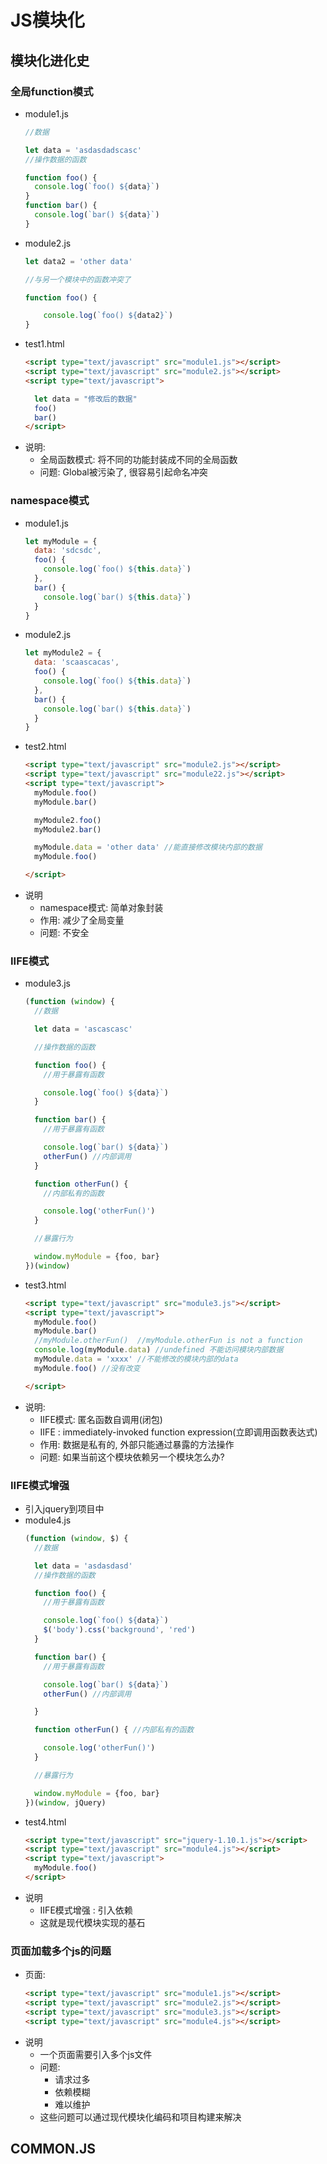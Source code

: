 # JS模块化

## 模块化进化史

### 全局function模式

* module1.js
    ```javascript
    //数据

    let data = 'asdasdadscasc'
    //操作数据的函数

    function foo() {
      console.log(`foo() ${data}`)
    }
    function bar() {
      console.log(`bar() ${data}`)
    }
    ```
* module2.js
    ```javascript
    let data2 = 'other data'

    //与另一个模块中的函数冲突了

    function foo() {

        console.log(`foo() ${data2}`)
    }
    ```
* test1.html
    ```html
    <script type="text/javascript" src="module1.js"></script>
    <script type="text/javascript" src="module2.js"></script>
    <script type="text/javascript">

      let data = "修改后的数据"
      foo()
      bar()
    </script>
    ```
* 说明:
  * 全局函数模式: 将不同的功能封装成不同的全局函数
  * 问题: Global被污染了, 很容易引起命名冲突

### namespace模式

* module1.js
    ```js
    let myModule = {
      data: 'sdcsdc',
      foo() {
        console.log(`foo() ${this.data}`)
      },
      bar() {
        console.log(`bar() ${this.data}`)
      }
    }
    ```
* module2.js
    ```js
    let myModule2 = {
      data: 'scaascacas',
      foo() {
        console.log(`foo() ${this.data}`)
      },
      bar() {
        console.log(`bar() ${this.data}`)
      }
    }
    ```
* test2.html
    ```html
    <script type="text/javascript" src="module2.js"></script>
    <script type="text/javascript" src="module22.js"></script>
    <script type="text/javascript">
      myModule.foo()
      myModule.bar()

      myModule2.foo()
      myModule2.bar()

      myModule.data = 'other data' //能直接修改模块内部的数据
      myModule.foo()

    </script>
    ```
* 说明
  * namespace模式: 简单对象封装
  * 作用: 减少了全局变量
  * 问题: 不安全

### IIFE模式

* module3.js
    ```js
    (function (window) {
      //数据

      let data = 'ascascasc'

      //操作数据的函数

      function foo() {
        //用于暴露有函数

        console.log(`foo() ${data}`)
      }

      function bar() {
        //用于暴露有函数

        console.log(`bar() ${data}`)
        otherFun() //内部调用
      }

      function otherFun() {
        //内部私有的函数

        console.log('otherFun()')
      }

      //暴露行为

      window.myModule = {foo, bar}
    })(window)
    ```
* test3.html
    ```html
    <script type="text/javascript" src="module3.js"></script>
    <script type="text/javascript">
      myModule.foo()
      myModule.bar()
      //myModule.otherFun()  //myModule.otherFun is not a function
      console.log(myModule.data) //undefined 不能访问模块内部数据
      myModule.data = 'xxxx' //不能修改的模块内部的data
      myModule.foo() //没有改变

    </script>
    ```
* 说明:
  * IIFE模式: 匿名函数自调用(闭包)
  * IIFE : immediately-invoked function expression(立即调用函数表达式)
  * 作用: 数据是私有的, 外部只能通过暴露的方法操作
  * 问题: 如果当前这个模块依赖另一个模块怎么办?

### IIFE模式增强

* 引入jquery到项目中
* module4.js
    ```js
    (function (window, $) {
      //数据

      let data = 'asdasdasd'
      //操作数据的函数

      function foo() {
        //用于暴露有函数

        console.log(`foo() ${data}`)
        $('body').css('background', 'red')
      }

      function bar() {
        //用于暴露有函数

        console.log(`bar() ${data}`)
        otherFun() //内部调用

      }

      function otherFun() { //内部私有的函数

        console.log('otherFun()')
      }

      //暴露行为

      window.myModule = {foo, bar}
    })(window, jQuery)
    ```
* test4.html
    ```html
    <script type="text/javascript" src="jquery-1.10.1.js"></script>
    <script type="text/javascript" src="module4.js"></script>
    <script type="text/javascript">
      myModule.foo()
    </script>
    ```
* 说明
  * IIFE模式增强 : 引入依赖
  * 这就是现代模块实现的基石

### 页面加载多个js的问题

* 页面:
    ```html
    <script type="text/javascript" src="module1.js"></script>
    <script type="text/javascript" src="module2.js"></script>
    <script type="text/javascript" src="module3.js"></script>
    <script type="text/javascript" src="module4.js"></script>
    ```
* 说明
  * 一个页面需要引入多个js文件
  * 问题:
    * 请求过多
    * 依赖模糊
    * 难以维护
  * 这些问题可以通过现代模块化编码和项目构建来解决

## COMMON.JS